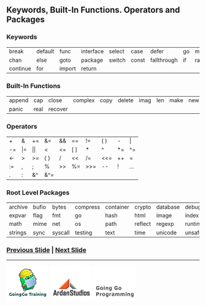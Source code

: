 ## Keywords, Built-In Functions. Operators and Packages

### Keywords
<table>
<tr><td>break</td><td>default</td><td>func</td><td>interface</td><td>select</td><td>case</td><td>defer</td><td>go</td><td>map</td><td>struct</td></tr>
<tr><td>chan</td><td>else</td><td>goto</td><td>package</td><td>switch</td><td>const</td><td>fallthrough</td><td>if</td><td>range</td><td>type</td></tr>
<tr><td>continue</td><td>for</td><td>import</td><td>return</td><td colspan="6"></td></tr>
</table>

### Built-In Functions
<table>
<tr><td>append</td><td>cap</td><td>close</td><td>complex</td><td>copy</td><td>delete</td><td>imag</td><td>len</td><td>make</td><td>new</td></tr>
<tr><td>panic</td><td>real</td><td>recover</td><td colspan="7"></td></tr>
</table>

### Operators
<table>
<tr><td>+</td><td>&amp;</td><td>+=</td><td>&amp;=</td><td>&amp;&amp;</td><td>==</td><td>!=</td><td>( )</td><td>-</td><td>|</td></tr>
<tr><td>-=</td><td>|=</td><td>||</td><td>&lt;</td><td>&lt;=</td><td>[ ]</td><td>*</td><td>^</td><td>*=</td><td>^=</td></tr>
<tr><td>&lt;-</td><td>&gt;</td><td>&gt;=</td><td>{ }</td><td>/</td><td>&lt;&lt;</td><td>/=</td><td>&lt;&lt;=</td><td>++</td><td>=</td></tr>
<tr><td>:=</td><td>,</td><td>;</td><td>%</td><td>&gt;&gt;</td><td>%=</td><td>&gt;&gt;=</td><td>--</td><td>!</td><td>...</td></tr>
<tr><td>.</td><td>:</td><td>&amp;^</td><td>&amp;^=</td><td colspan="6"></td></tr>
</table>

### Root Level Packages
<table>
<tr><td>archive</td><td>bufio</td><td>bytes</td><td>compress</td><td>container</td><td>crypto</td><td>database</td><td>debug</td><td>encoding</td><td>errors</td></tr>
<tr><td>expvar</td><td>flag</td><td>fmt</td><td>go</td><td>hash</td><td>html</td><td>image</td><td>index</td><td>io</td><td>log</td></tr>
<tr><td>math</td><td>mime</td><td>net</td><td>os</td><td>path</td><td>reflect</td><td>regexp</td><td>runtime</td><td>sort</td><td>strconv</td></tr>
<tr><td>strings</td><td>sync</td><td>syscall</td><td>testing</td><td>text</td><td>time</td><td>unicode</td><td>unsafe</td><td></td><td></td></tr>
</table>

### [Previous Slide](slide2.md) | [Next Slide](slide4.md)
___
[![GoingGo Training](../../images/ggt_logo.png)](http://www.goinggotraining.net)
[![Ardan Studios](../../images/ardan_logo.png)](http://www.ardanstudios.com)
[![GoingGo Blog](../../images/ggb_logo.png)](http://www.goinggo.net)